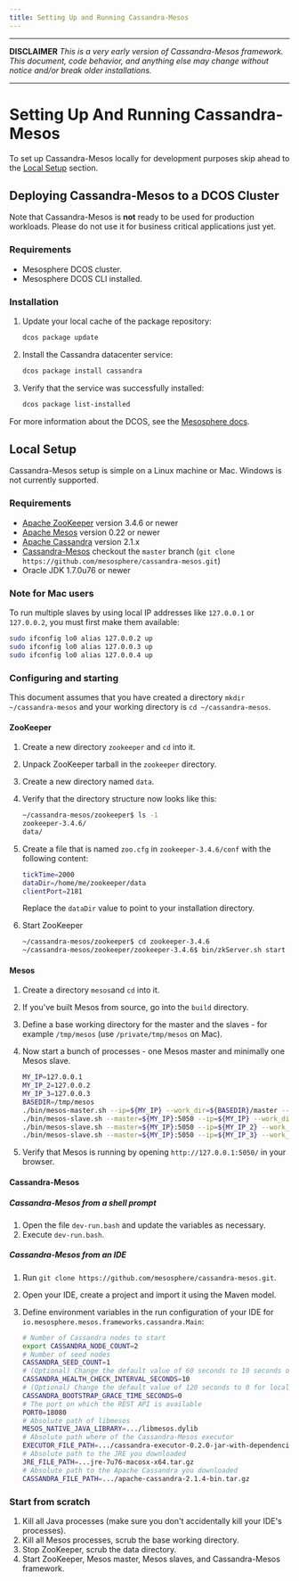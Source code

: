 ```yaml
---
title: Setting Up and Running Cassandra-Mesos
---
```


------------

**DISCLAIMER**
_This is a very early version of Cassandra-Mesos framework. This
document, code behavior, and anything else may change without notice and/or break older installations._

------------

# Setting Up And Running Cassandra-Mesos

To set up Cassandra-Mesos locally for development purposes skip ahead to the [Local Setup](#local-setup) section.

## Deploying Cassandra-Mesos to a DCOS Cluster

Note that Cassandra-Mesos is **not** ready to be used for production workloads. Please do not use it for business critical applications just yet.

### Requirements

* Mesosphere DCOS cluster.
* Mesosphere DCOS CLI installed.

### Installation

1. Update your local cache of the package repository:

      ```bash
      dcos package update
      ```

1. Install the Cassandra datacenter service:

      ```bash
      dcos package install cassandra
      ```

1. Verify that the service was successfully installed:

      ```bash
      dcos package list-installed
      ```

For more information about the DCOS, see the [Mesosphere docs](http://docs.mesosphere.com).

## <a name="local-setup"></a>Local Setup

Cassandra-Mesos setup is simple on a Linux machine or Mac. Windows is not currently supported.

### Requirements

* [Apache ZooKeeper] version 3.4.6 or newer
* [Apache Mesos] version 0.22 or newer
* [Apache Cassandra] version 2.1.x
* [Cassandra-Mesos] checkout the `master` branch (`git clone https://github.com/mesosphere/cassandra-mesos.git`)
* Oracle JDK 1.7.0u76 or newer

### Note for Mac users

To run multiple slaves by using local IP addresses like `127.0.0.1` or `127.0.0.2`, you must first make
them available:

```bash
sudo ifconfig lo0 alias 127.0.0.2 up
sudo ifconfig lo0 alias 127.0.0.3 up
sudo ifconfig lo0 alias 127.0.0.4 up
```

### Configuring and starting

This document assumes that you have created a directory `mkdir ~/cassandra-mesos` and your
working directory is `cd ~/cassandra-mesos`.

#### ZooKeeper

1. Create a new directory `zookeeper` and `cd` into it.
1. Unpack ZooKeeper tarball in the `zookeeper` directory.
1. Create a new directory named `data`.
1. Verify that the directory structure now looks like this:

   ```bash
   ~/cassandra-mesos/zookeeper$ ls -1
   zookeeper-3.4.6/
   data/
   ```
1. Create a file that is named `zoo.cfg` in `zookeeper-3.4.6/conf` with the following content:

   ```bash
   tickTime=2000
   dataDir=/home/me/zookeeper/data
   clientPort=2181
   ```
   Replace the `dataDir` value to point to your installation directory.
1. Start ZooKeeper

   ```bash
   ~/cassandra-mesos/zookeeper$ cd zookeeper-3.4.6
   ~/cassandra-mesos/zookeeper/zookeeper-3.4.6$ bin/zkServer.sh start
   ```

#### Mesos

1. Create a directory `mesos`and `cd` into it.
1. If you've built Mesos from source, go into the `build` directory.
1. Define a base working directory for the master and the slaves - for example `/tmp/mesos`
   (use `/private/tmp/mesos` on Mac).
1. Now start a bunch of processes - one Mesos master and minimally one Mesos slave.

   ```bash
   MY_IP=127.0.0.1
   MY_IP_2=127.0.0.2
   MY_IP_3=127.0.0.3
   BASEDIR=/tmp/mesos
   ./bin/mesos-master.sh --ip=${MY_IP} --work_dir=${BASEDIR}/master --zk=zk://$MY_IP:2181/mesos --quorum=1 &
   ./bin/mesos-slave.sh --master=${MY_IP}:5050 --ip=${MY_IP} --work_dir=${BASEDIR}/slave1 --resources='ports:[31000-32000,7000-7001,7199-7199,9042-9042,9160-9160]' &
   ./bin/mesos-slave.sh --master=${MY_IP}:5050 --ip=${MY_IP_2} --work_dir=${BASEDIR}/slave2 --resources='ports:[31000-32000,7000-7001,7199-7199,9042-9042,9160-9160]' &
   ./bin/mesos-slave.sh --master=${MY_IP}:5050 --ip=${MY_IP_3} --work_dir=${BASEDIR}/slave3 --resources='ports:[31000-32000,7000-7001,7199-7199,9042-9042,9160-9160]' &
   ```
1. Verify that Mesos is running by opening `http://127.0.0.1:5050/` in your browser.

#### Cassandra-Mesos

##### Cassandra-Mesos from a shell prompt

1. Open the file `dev-run.bash` and update the variables as necessary.
1. Execute `dev-run.bash`.

##### Cassandra-Mesos from an IDE

1. Run  `git clone https://github.com/mesosphere/cassandra-mesos.git`.
1. Open your IDE, create a project and import it using the Maven model.
1. Define environment variables in the run configuration of your IDE for
   `io.mesosphere.mesos.frameworks.cassandra.Main`:

   ```bash
   # Number of Cassandra nodes to start
   export CASSANDRA_NODE_COUNT=2
   # Number of seed nodes
   CASSANDRA_SEED_COUNT=1
   # (Optional) Change the default value of 60 seconds to 10 seconds on development systems
   CASSANDRA_HEALTH_CHECK_INTERVAL_SECONDS=10
   # (Optional) Change the default value of 120 seconds to 0 for local test and development systems
   CASSANDRA_BOOTSTRAP_GRACE_TIME_SECONDS=0
   # The port on which the REST API is available
   PORT0=18080
   # Absolute path of libmesos 
   MESOS_NATIVE_JAVA_LIBRARY=.../libmesos.dylib
   # Absolute path where of the Cassandra-Mesos executor
   EXECUTOR_FILE_PATH=.../cassandra-executor-0.2.0-jar-with-dependencies.jar
   # Absolute path to the JRE you downloaded
   JRE_FILE_PATH=...jre-7u76-macosx-x64.tar.gz
   # Absolute path to the Apache Cassandra you downloaded
   CASSANDRA_FILE_PATH=.../apache-cassandra-2.1.4-bin.tar.gz
   ```

### Start from scratch

1. Kill all Java processes (make sure you don't accidentally kill your IDE's processes).
1. Kill all Mesos processes, scrub the base working directory.
1. Stop ZooKeeper, scrub the data directory.
1. Start ZooKeeper, Mesos master, Mesos slaves, and Cassandra-Mesos framework.


[Apache Cassandra]: http://cassandra.apache.org/
[Apache Mesos]: http://mesos.apache.org/
[Apache ZooKeeper]: http://zookeeper.apache.org/
[Cassandra-Mesos]: https://github.com/mesosphere/cassandra-mesos/
